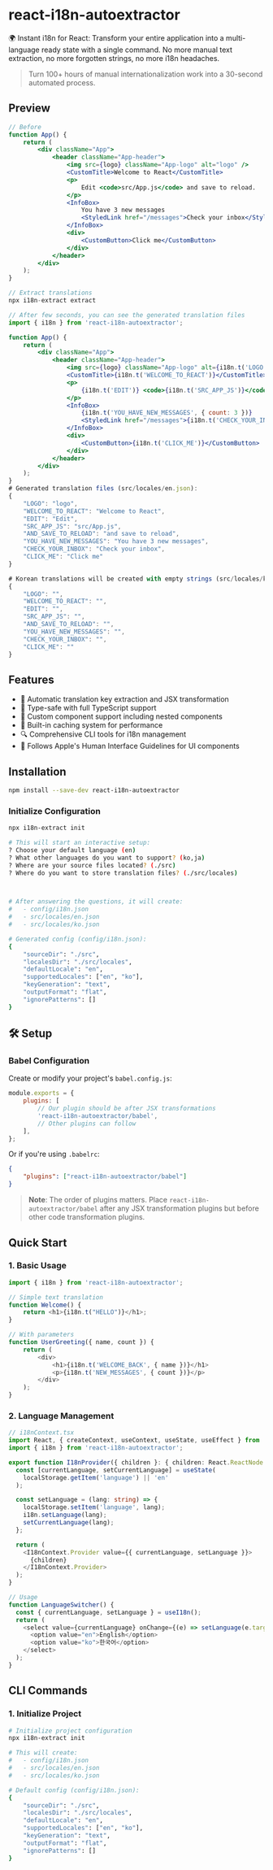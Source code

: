 # react-i18n-autoextractor

🌍 Instant i18n for React: Transform your entire application into a multi-language ready state with a single command. No more manual text extraction, no more forgotten strings, no more i18n headaches.

> Turn 100+ hours of manual internationalization work into a 30-second automated process.

## Preview

```jsx
// Before
function App() {
    return (
        <div className="App">
            <header className="App-header">
                <img src={logo} className="App-logo" alt="logo" />
                <CustomTitle>Welcome to React</CustomTitle>
                <p>
                    Edit <code>src/App.js</code> and save to reload.
                </p>
                <InfoBox>
                    You have 3 new messages
                    <StyledLink href="/messages">Check your inbox</StyledLink>
                </InfoBox>
                <div>
                    <CustomButton>Click me</CustomButton>
                </div>
            </header>
        </div>
    );
}

// Extract translations
npx i18n-extract extract

// After few seconds, you can see the generated translation files
import { i18n } from 'react-i18n-autoextractor';

function App() {
    return (
        <div className="App">
            <header className="App-header">
                <img src={logo} className="App-logo" alt={i18n.t('LOGO')} />
                <CustomTitle>{i18n.t('WELCOME_TO_REACT')}</CustomTitle>
                <p>
                    {i18n.t('EDIT')} <code>{i18n.t('SRC_APP_JS')}</code> {i18n.t('AND_SAVE_TO_RELOAD')}
                </p>
                <InfoBox>
                    {i18n.t('YOU_HAVE_NEW_MESSAGES', { count: 3 })}
                    <StyledLink href="/messages">{i18n.t('CHECK_YOUR_INBOX')}</StyledLink>
                </InfoBox>
                <div>
                    <CustomButton>{i18n.t('CLICK_ME')}</CustomButton>
                </div>
            </header>
        </div>
    );
}
# Generated translation files (src/locales/en.json):
{
    "LOGO": "logo",
    "WELCOME_TO_REACT": "Welcome to React",
    "EDIT": "Edit",
    "SRC_APP_JS": "src/App.js",
    "AND_SAVE_TO_RELOAD": "and save to reload",
    "YOU_HAVE_NEW_MESSAGES": "You have 3 new messages",
    "CHECK_YOUR_INBOX": "Check your inbox",
    "CLICK_ME": "Click me"
}

# Korean translations will be created with empty strings (src/locales/ko.json):
{
    "LOGO": "",
    "WELCOME_TO_REACT": "",
    "EDIT": "",
    "SRC_APP_JS": "",
    "AND_SAVE_TO_RELOAD": "",
    "YOU_HAVE_NEW_MESSAGES": "",
    "CHECK_YOUR_INBOX": "",
    "CLICK_ME": ""
}
```

## Features

- 🔄 Automatic translation key extraction and JSX transformation
- 🎯 Type-safe with full TypeScript support
- 🧩 Custom component support including nested components
- 💾 Built-in caching system for performance
- 🔍 Comprehensive CLI tools for i18n management
- 📱 Follows Apple's Human Interface Guidelines for UI components

## Installation

```bash
npm install --save-dev react-i18n-autoextractor
```

### Initialize Configuration

```bash
npx i18n-extract init

# This will start an interactive setup:
? Choose your default language (en)
? What other languages do you want to support? (ko,ja)
? Where are your source files located? (./src)
? Where do you want to store translation files? (./src/locales)



# After answering the questions, it will create:
#   - config/i18n.json
#   - src/locales/en.json
#   - src/locales/ko.json

# Generated config (config/i18n.json):
{
    "sourceDir": "./src",
    "localesDir": "./src/locales",
    "defaultLocale": "en",
    "supportedLocales": ["en", "ko"],
    "keyGeneration": "text",
    "outputFormat": "flat",
    "ignorePatterns": []
}
```

## 🛠 Setup

### Babel Configuration

Create or modify your project's `babel.config.js`:

```javascript
module.exports = {
    plugins: [
        // Our plugin should be after JSX transformations
        'react-i18n-autoextractor/babel',
        // Other plugins can follow
    ],
};
```

Or if you're using `.babelrc`:

```json
{
    "plugins": ["react-i18n-autoextractor/babel"]
}
```

> **Note**: The order of plugins matters. Place `react-i18n-autoextractor/babel` after any JSX transformation plugins but before other code transformation plugins.

## Quick Start

### 1. Basic Usage

```typescript
import { i18n } from 'react-i18n-autoextractor';

// Simple text translation
function Welcome() {
    return <h1>{i18n.t("HELLO")}</h1>;
}

// With parameters
function UserGreeting({ name, count }) {
    return (
        <div>
            <h1>{i18n.t('WELCOME_BACK', { name })}</h1>
            <p>{i18n.t('NEW_MESSAGES', { count })}</p>
        </div>
    );
}
```

### 2. Language Management

```typescript
// i18nContext.tsx
import React, { createContext, useContext, useState, useEffect } from 'react';
import { i18n } from 'react-i18n-autoextractor';

export function I18nProvider({ children }: { children: React.ReactNode }) {
  const [currentLanguage, setCurrentLanguage] = useState(
    localStorage.getItem('language') || 'en'
  );

  const setLanguage = (lang: string) => {
    localStorage.setItem('language', lang);
    i18n.setLanguage(lang);
    setCurrentLanguage(lang);
  };

  return (
    <I18nContext.Provider value={{ currentLanguage, setLanguage }}>
      {children}
    </I18nContext.Provider>
  );
}

// Usage
function LanguageSwitcher() {
  const { currentLanguage, setLanguage } = useI18n();
  return (
    <select value={currentLanguage} onChange={(e) => setLanguage(e.target.value)}>
      <option value="en">English</option>
      <option value="ko">한국어</option>
    </select>
  );
}
```

## CLI Commands

### 1. Initialize Project

```bash
# Initialize project configuration
npx i18n-extract init

# This will create:
#   - config/i18n.json
#   - src/locales/en.json
#   - src/locales/ko.json

# Default config (config/i18n.json):
{
    "sourceDir": "./src",
    "localesDir": "./src/locales",
    "defaultLocale": "en",
    "supportedLocales": ["en", "ko"],
    "keyGeneration": "text",
    "outputFormat": "flat",
    "ignorePatterns": []
}
```
